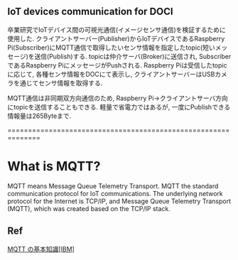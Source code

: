 ## IoT devices communication for DOCI 
  卒業研究でIoTデバイス間の可視光通信(イメージセンサ通信)を検証するために使用した.
  クライアントサーバー(Publisher)からIoTデバイスであるRaspberry Pi(Subscriber)にMQTT通信で取得したいセンサ情報を指定したtopic(短いメッセージ)を送信(Publish)する.
  topicは仲介サーバ(Broker)に送信され, SubscriberであるRaspberry PiにメッセージがPushされる.
  Raspberry Piは受信したtopicに応じて, 各種センサ情報をDOCにて表示し, クライアントサーバーはUSBカメラを通じてセンサ情報を取得する.
  
  MQTT通信は非同期双方向通信のため, Raspberry Pi→クライアントサーバ方向にtopicを送信することもできる.
  軽量で省電力ではあるが, 一度にPublishできる情報量は265Byteまで.

==============================================================

# What is MQTT?
  MQTT means Message Queue Telemetry Transport.
  MQTT the standard communication protocol for IoT communications.
  The underlying network protocol for the Internet is TCP/IP, and Message Queue Telemetry   Transport (MQTT), which was created based on the TCP/IP stack.

## Ref
[MQTT の基本知識[IBM]](https://www.ibm.com/developerworks/jp/iot/library/iot-mqtt-why-good-for-iot/index.html)
